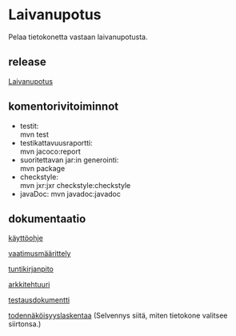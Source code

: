 # Laivanupotus

Pelaa tietokonetta vastaan laivanupotusta.

## release
[Laivanupotus](https://github.com/mazantti/ot-harjoitustyo/releases/tag/Lopullinen)

## komentorivitoiminnot

- testit:   
mvn test
- testikattavuusraportti:   
mvn jacoco:report
- suoritettavan jar:in generointi:   
mvn package
- checkstyle:   
mvn jxr:jxr checkstyle:checkstyle
- javaDoc:
mvn javadoc:javadoc

## dokumentaatio
[käyttöohje](https://github.com/mazantti/ot-harjoitustyo/blob/master/dokumentaatio/kayttoohje.md)

[vaatimusmäärittely](https://github.com/mazantti/ot-harjoitustyo/blob/master/dokumentaatio/vaatimusmaarittely.md)

[tuntikirjanpito](https://github.com/mazantti/ot-harjoitustyo/blob/master/dokumentaatio/tuntikirjanpito.md)

[arkkitehtuuri](https://github.com/mazantti/ot-harjoitustyo/blob/master/dokumentaatio/arkkitehtuuri.md)

[testausdokumentti](https://github.com/mazantti/ot-harjoitustyo/blob/master/dokumentaatio/Testausdokumentti.md)

[todennäköisyyslaskentaa](https://github.com/mazantti/ot-harjoitustyo/blob/master/dokumentaatio/todennakoisyyslaskenta.md) (Selvennys siitä, miten tietokone valitsee siirtonsa.)
